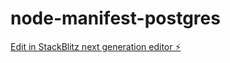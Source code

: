 # node-manifest-postgres

[Edit in StackBlitz next generation editor ⚡️](https://stackblitz.com/~/github.com/danielnaranjo/node-manifest-postgres)